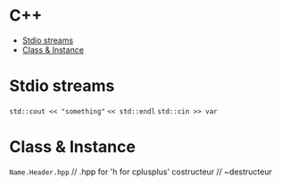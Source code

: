 # C++

<!-- vim-markdown-toc GFM -->

* [Stdio streams](#stdio-streams)
* [Class & Instance](#class--instance)

<!-- vim-markdown-toc -->

# Stdio streams

`std::cout << "something"`
`<< std::endl`
`std::cin >> var`

# Class & Instance

`Name.Header.hpp` // .hpp for 'h for cplusplus'
costructeur //
~destructeur

